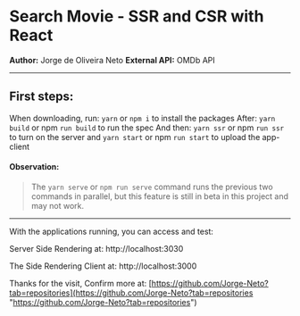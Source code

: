 # Search Movie - SSR and CSR with React

**Author:** Jorge de Oliveira Neto
**External API:** OMDb API


------------

## First steps:
When downloading, run:
`yarn` or `npm i` to install the packages
After:
`yarn build` or npm `run build` to run the spec
And then:
`yarn ssr` or npm `run ssr` to turn on the server
and
`yarn start` or npm `run start` to upload the app-client


#### Observation:
> The `yarn serve` or `npm run serve` command runs the previous two commands in parallel, but this feature is still in beta in this project and may not work.


------------



With the applications running, you can access and test:

Server Side Rendering at:
http://localhost:3030

The Side Rendering Client at:
http://localhost:3000

Thanks for the visit,
Confirm more at: [https://github.com/Jorge-Neto?tab=repositories](https://github.com/Jorge-Neto?tab=repositories "https://github.com/Jorge-Neto?tab=repositories")
